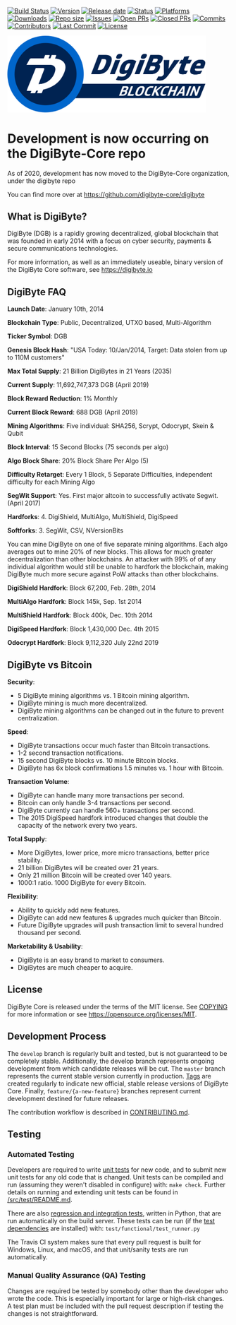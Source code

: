 [![Build Status](https://img.shields.io/github/workflow/status/DigiByte-Core/digibyte/Build%20and%20check/develop)](https://github.com/DigiByte-Core/digibyte/actions/workflows/ci-coverage.yml)
[![Version](https://img.shields.io/github/v/release/DigiByte-Core/digibyte?include_prereleases)](https://github.com/DigiByte-Core/digibyte/releases)
[![Release date](https://img.shields.io/github/release-date/DigiByte-core/digibyte)](https://github.com/DigiByte-Core/digibyte/releases)
[![Status](https://img.shields.io/badge/status-stable-brightgreen)](https://github.com/DigiByte-Core/digibyte/tree/develop)
[![Platforms](https://img.shields.io/badge/platforms-Windows%20%7C%20Linux%20x86_64%20%7C%20ARM%20Linux%20%7C%20OSX-lightgrey)](https://github.com/DigiByte-Core/digibyte/releases)
[![Downloads](https://img.shields.io/github/downloads/DigiByte-Core/digibyte/total?style=social)](https://github.com/DigiByte-Core/digibyte/releases)
[![Repo size](https://img.shields.io/github/repo-size/DigiByte-Core/digibyte)](https://github.com/DigiByte-Core/digibyte)
[![Issues](https://img.shields.io/github/issues-raw/DigiByte-Core/digibyte)](https://github.com/DigiByte-Core/digibyte/issues)
[![Open PRs](https://img.shields.io/github/issues-pr/DigiByte-Core/digibyte)](https://github.com/DigiByte-Core/digibyte/pulls)
[![Closed PRs](https://img.shields.io/github/issues-pr-closed/DigiByte-Core/digibyte)](https://github.com/DigiByte-Core/digibyte/pulls)
[![Commits](https://img.shields.io/github/commit-activity/y/DigiByte-Core/digibyte)](https://github.com/DigiByte-Core/digibyte/commits/develop)
[![Contributors](https://img.shields.io/github/contributors/DigiByte-Core/digibyte)](https://github.com/DigiByte-Core/digibyte/graphs/contributors)
[![Last Commit](https://img.shields.io/github/last-commit/DigiByte-Core/digibyte)](https://github.com/DigiByte-Core/digibyte/graphs/commit-activity)
[![License](https://img.shields.io/github/license/DigiByte-Core/digibyte”)](https://github.com/DigiByte-Core/digibyte/blob/develop/COPYING)

<img width="450" type="image/svg+xml" src="./doc/logo_horizontal_github.svg" />

# Development is now occurring on the DigiByte-Core repo

As of 2020, development has now moved to the DigiByte-Core organization, under the digibyte repo

You can find more over at <https://github.com/digibyte-core/digibyte>

## What is DigiByte?

DigiByte (DGB) is a rapidly growing decentralized, global blockchain that was founded in early 2014 with a focus on cyber security, payments & secure communications technologies.

For more information, as well as an immediately useable, binary version of the DigiByte Core software, see <https://digibyte.io>

## DigiByte FAQ

**Launch Date**: January 10th, 2014

**Blockchain Type**: Public, Decentralized, UTXO based, Multi-Algorithm

**Ticker Symbol**: DGB

**Genesis Block Hash**: "USA Today: 10/Jan/2014, Target: Data stolen from up to 110M customers"

**Max Total Supply**: 21 Billion DigiBytes in 21 Years (2035)

**Current Supply**: 11,692,747,373 DGB (April 2019)

**Block Reward Reduction**: 1% Monthly

**Current Block Reward**: 688 DGB (April 2019)

**Mining Algorithms**: Five individual: SHA256, Scrypt, Odocrypt, Skein & Qubit

**Block Interval**: 15 Second Blocks (75 seconds per algo)

**Algo Block Share**: 20% Block Share Per Algo (5)

**Difficulty Retarget**: Every 1 Block, 5 Separate Difficulties, independent difficulty for each Mining Algo

**SegWit Support**: Yes. First major altcoin to successfully activate Segwit. (April 2017)

**Hardforks**: 4. DigiShield, MultiAlgo, MultiShield, DigiSpeed

**Softforks**: 3. SegWit, CSV, NVersionBits

You can mine DigiByte on one of five separate mining algorithms. Each algo averages out to mine 20% of new blocks. This allows for much greater decentralization than other blockchains. An attacker with 99% of of any individual algorithm would still be unable to hardfork the blockchain, making DigiByte much more secure against PoW attacks than other blockchains.

**DigiShield Hardfork**: Block 67,200, Feb. 28th, 2014

**MultiAlgo Hardfork**: Block 145k, Sep. 1st 2014

**MultiShield Hardfork**: Block 400k, Dec. 10th 2014

**DigiSpeed Hardfork**: Block 1,430,000 Dec. 4th 2015

**Odocrypt Hardfork**: Block 9,112,320 July 22nd 2019

## DigiByte vs Bitcoin

**Security**:

- 5 DigiByte mining algorithms vs. 1 Bitcoin mining algorithm.
- DigiByte mining is much more decentralized.
- DigiByte mining algorithms can be changed out in the future to prevent centralization.

**Speed**:

- DigiByte transactions occur much faster than Bitcoin transactions.
- 1-2 second transaction notifications.
- 15 second DigiByte blocks vs. 10 minute Bitcoin blocks.
- DigiByte has 6x block confirmations 1.5 minutes vs. 1 hour with Bitcoin.

**Transaction Volume**:

- DigiByte can handle many more transactions per second.
- Bitcoin can only handle 3-4 transactions per second.
- DigiByte currently can handle 560+ transactions per second.
- The 2015 DigiSpeed hardfork introduced changes that double the capacity of the network every two years.

**Total Supply**:

- More DigiBytes, lower price, more micro transactions, better price stability.
- 21 billion DigiBytes will be created over 21 years.
- Only 21 million Bitcoin will be created over 140 years.
- 1000:1 ratio. 1000 DigiByte for every Bitcoin.

**Flexibility**:

- Ability to quickly add new features.
- DigiByte can add new features & upgrades much quicker than Bitcoin.
- Future DigiByte upgrades will push transaction limit to several hundred thousand per second.

**Marketability & Usability**:

- DigiByte is an easy brand to market to consumers.
- DigiBytes are much cheaper to acquire.

## License

DigiByte Core is released under the terms of the MIT license. See [COPYING](COPYING) for more information or see <https://opensource.org/licenses/MIT>.

## Development Process

The `develop` branch is regularly built and tested, but is not guaranteed to be completely stable.  Additionally, the develop branch represents ongoing development from which candidate releases will be cut.  The `master` branch represents the current stable version currently in production. [Tags](https://github.com/digibyte/digibyte/tags) are created regularly to indicate new official, stable release versions of DigiByte Core.  Finally, `feature/{a-new-feature}` branches represent current development destined for future releases.

The contribution workflow is described in [CONTRIBUTING.md](CONTRIBUTING.md).

## Testing

### Automated Testing

Developers are required to write [unit tests](src/test/README.md) for new code, and to submit new unit tests for any old code that is changed. Unit tests can be compiled and run (assuming they weren't disabled in configure) with: `make check`. Further details on running and extending unit tests can be found in [/src/test/README.md](/src/test/README.md).

There are also [regression and integration tests](/test), written in Python, that are run automatically on the build server.  These tests can be run (if the [test dependencies](/test) are installed) with: `test/functional/test_runner.py`

The Travis CI system makes sure that every pull request is built for Windows, Linux, and macOS, and that unit/sanity tests are run automatically.

### Manual Quality Assurance (QA) Testing

Changes are required be tested by somebody other than the developer who wrote the code. This is especially important for large or high-risk changes. A test plan must be included with the pull request description if testing the changes is not straightforward.
